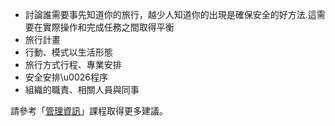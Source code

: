 [Title]: # (須知事項)
[Difficulty]: # (初學者)
[Order]: # (6)

* 討論誰需要事先知道你的旅行，越少人知道你的出現是確保安全的好方法.這需要在實際操作和完成任務之間取得平衡
* 旅行計畫
* 行動、模式以生活形態
* 旅行方式行程、專業安排
* 安全安排\u0026程序
* 組織的職責、相關人員與同事

請參考「[管理資訊](umbrella://lesson/managing-information)」課程取得更多建議。